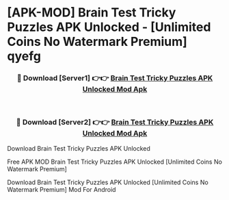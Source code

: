 # [APK-MOD] Brain Test  Tricky Puzzles APK Unlocked - [Unlimited Coins No Watermark Premium] qyefg



<div align="center">
<h3>🔴 Download [Server1] 👉👉 <a href="https://momento.my/?title=Brain_Test__Tricky_Puzzles_APK_Unlocked">Brain Test  Tricky Puzzles APK Unlocked Mod Apk</a></h3><br>

<h3>🔴 Download [Server2] 👉👉 <a href="https://momento.my/?title=Brain_Test__Tricky_Puzzles_APK_Unlocked">Brain Test  Tricky Puzzles APK Unlocked Mod Apk</a></h3>
</div>



Download Brain Test  Tricky Puzzles APK Unlocked 

Free APK MOD Brain Test  Tricky Puzzles APK Unlocked [Unlimited Coins No Watermark Premium]

Download Brain Test  Tricky Puzzles APK Unlocked [Unlimited Coins No Watermark Premium] Mod For Android
